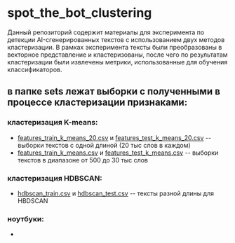 # spot_the_bot_clustering

Данный репозиторий содержит материалы для эксперимента по детекции AI-сгенерированных текстов с использованием двух методов кластеризации. В рамках эксперимента тексты были преобразованы в векторное представление и кластеризованы, после чего по результатам кластеризации были извлечены метрики, использованные для обучения классификаторов.

## в папке sets лежат выборки с полученными в процессе кластеризации признаками:

### кластеризация K-means:
- [features_train_k_means_20.csv](https://github.com/Ahhssas/spot_the_bot_clustering/blob/main/sets/features_train_k_means_20.csv) и [features_test_k_means_20.csv](https://github.com/Ahhssas/spot_the_bot_clustering/blob/main/sets/features_test_k_means_20.csv) -- выборки текстов с одной длиной (20 тыс слов в каждом)
- [features_train_k_means.csv](https://github.com/Ahhssas/spot_the_bot_clustering/blob/main/sets/features_train_k_means.csv) и [features_test_k_means.csv](https://github.com/Ahhssas/spot_the_bot_clustering/blob/main/sets/features_test_k_means.csv) -- выборки текстов в диапазоне от 500 до 30 тыс слов

### кластеризация HDBSCAN:
- [hdbscan_train.csv](https://github.com/Ahhssas/spot_the_bot_clustering/blob/main/sets/hdbscan_train.csv) и [hdbscan_test.csv](https://github.com/Ahhssas/spot_the_bot_clustering/blob/main/sets/hdbscan_test.csv) -- тексты разной длины для HBDSCAN

### ноутбуки:
- 
